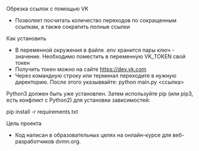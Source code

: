 Обрезка ссылок с помощью VK
- Позволяет посчитать количество переходов по сокращенным ссылкам, а также сократить полные ссылки

Как установить
- В переменной окружения в файле .env хранится пары ключ - значение. Необходимо поместить в переменную VK_TOKEN свой токен
- Получить токен можно на сайте https://dev.vk.com
- Через командную строку или терминал переходите в нужную директорию. После этого указыввайте: python main.py <ссылка>

Python3 должен быть уже установлен. Затем используйте pip (или pip3, есть конфликт с Python2) для установки зависимостей:

pip install -r requirements.txt

Цель проекта
- Код написан в образовательных целях на онлайн-курсе для веб-разработчиков dvmn.org.